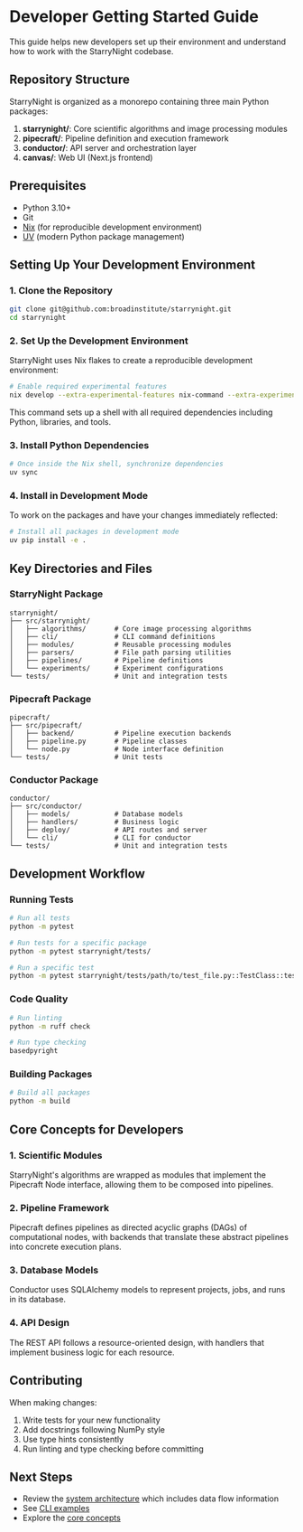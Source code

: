 # Developer Getting Started Guide

This guide helps new developers set up their environment and understand how to work with the StarryNight codebase.

## Repository Structure

StarryNight is organized as a monorepo containing three main Python packages:

1. **starrynight/**: Core scientific algorithms and image processing modules
2. **pipecraft/**: Pipeline definition and execution framework
3. **conductor/**: API server and orchestration layer
4. **canvas/**: Web UI (Next.js frontend)

## Prerequisites

- Python 3.10+
- Git
- [Nix](https://nixos.org/download.html) (for reproducible development environment)
- [UV](https://github.com/astral-sh/uv) (modern Python package management)

## Setting Up Your Development Environment

### 1. Clone the Repository

```bash
git clone git@github.com:broadinstitute/starrynight.git
cd starrynight
```

### 2. Set Up the Development Environment

StarryNight uses Nix flakes to create a reproducible development environment:

```bash
# Enable required experimental features
nix develop --extra-experimental-features nix-command --extra-experimental-features flakes
```

This command sets up a shell with all required dependencies including Python, libraries, and tools.

### 3. Install Python Dependencies

```bash
# Once inside the Nix shell, synchronize dependencies
uv sync
```

### 4. Install in Development Mode

To work on the packages and have your changes immediately reflected:

```bash
# Install all packages in development mode
uv pip install -e .
```

## Key Directories and Files

### StarryNight Package

```
starrynight/
├── src/starrynight/
│   ├── algorithms/       # Core image processing algorithms
│   ├── cli/              # CLI command definitions
│   ├── modules/          # Reusable processing modules
│   ├── parsers/          # File path parsing utilities
│   ├── pipelines/        # Pipeline definitions
│   └── experiments/      # Experiment configurations
└── tests/                # Unit and integration tests
```

### Pipecraft Package

```
pipecraft/
├── src/pipecraft/
│   ├── backend/          # Pipeline execution backends
│   ├── pipeline.py       # Pipeline classes
│   └── node.py           # Node interface definition
└── tests/                # Unit tests
```

### Conductor Package

```
conductor/
├── src/conductor/
│   ├── models/           # Database models
│   ├── handlers/         # Business logic
│   ├── deploy/           # API routes and server
│   └── cli/              # CLI for conductor
└── tests/                # Unit and integration tests
```

## Development Workflow

### Running Tests

```bash
# Run all tests
python -m pytest

# Run tests for a specific package
python -m pytest starrynight/tests/

# Run a specific test
python -m pytest starrynight/tests/path/to/test_file.py::TestClass::test_function
```

### Code Quality

```bash
# Run linting
python -m ruff check

# Run type checking
basedpyright
```

### Building Packages

```bash
# Build all packages
python -m build
```

## Core Concepts for Developers

### 1. Scientific Modules

StarryNight's algorithms are wrapped as modules that implement the Pipecraft Node interface, allowing them to be composed into pipelines.

### 2. Pipeline Framework

Pipecraft defines pipelines as directed acyclic graphs (DAGs) of computational nodes, with backends that translate these abstract pipelines into concrete execution plans.

### 3. Database Models

Conductor uses SQLAlchemy models to represent projects, jobs, and runs in its database.

### 4. API Design

The REST API follows a resource-oriented design, with handlers that implement business logic for each resource.

## Contributing

When making changes:

1. Write tests for your new functionality
2. Add docstrings following NumPy style
3. Use type hints consistently
4. Run linting and type checking before committing

## Next Steps

- Review the [system architecture](../architecture.md) which includes data flow information
- See [CLI examples](../user/cli-workflows/illumination-correction.md)
- Explore the [core concepts](../concepts/overview.md)
